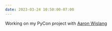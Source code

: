 ```yaml
---
date: 2023-03-24 10:50:00-07:00
---
```


Working on my PyCon project with [Aaron Wislang](https://github.com/asw101)
